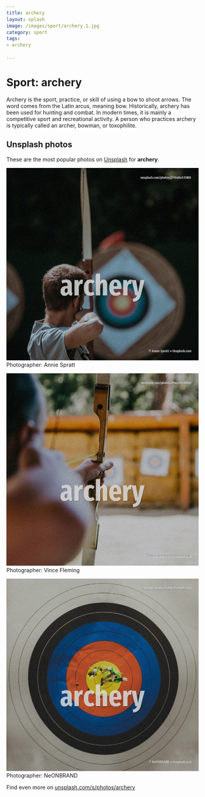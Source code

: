 ```yaml
---
title: archery
layout: splash
image: /images/sport/archery.1.jpg
category: sport
tags:
- archery

---
```

# Sport: archery

Archery is the sport, practice, or skill of using a bow to shoot arrows. The word comes from the Latin arcus, meaning bow. Historically, archery has been used for hunting and combat. In modern times, it is mainly a competitive sport and recreational activity. A person who practices archery is typically called an archer, bowman, or toxophilite. 

 
## Unsplash photos
These are the most popular photos on [Unsplash](https://unsplash.com) for **archery**.
 
![archery](/images/sport/archery.1.jpg)
Photographer:  Annie Spratt
 
![archery](/images/sport/archery.2.jpg)
Photographer:  Vince Fleming
 
![archery](/images/sport/archery.3.jpg)
Photographer:  NeONBRAND
 
Find even more on [unsplash.com/s/photos/archery](https://unsplash.com/s/photos/archery)
 
